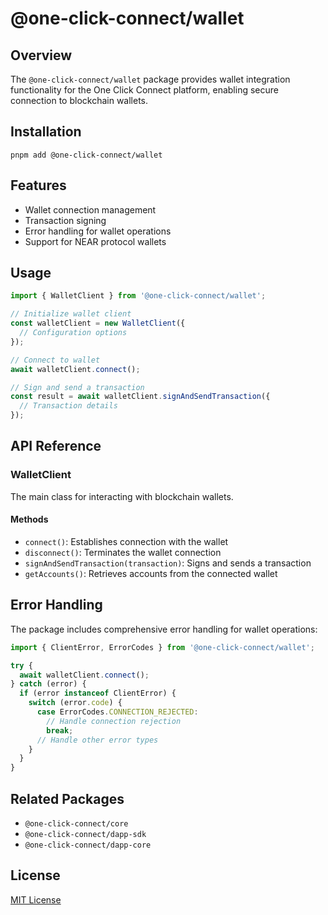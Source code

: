 # @one-click-connect/wallet

## Overview

The `@one-click-connect/wallet` package provides wallet integration functionality for the One Click Connect platform, enabling secure connection to blockchain wallets.

## Installation

```shell script
pnpm add @one-click-connect/wallet
```

## Features

- Wallet connection management
- Transaction signing
- Error handling for wallet operations
- Support for NEAR protocol wallets

## Usage

```typescript
import { WalletClient } from '@one-click-connect/wallet';

// Initialize wallet client
const walletClient = new WalletClient({
  // Configuration options
});

// Connect to wallet
await walletClient.connect();

// Sign and send a transaction
const result = await walletClient.signAndSendTransaction({
  // Transaction details
});
```

## API Reference

### WalletClient

The main class for interacting with blockchain wallets.

#### Methods

- `connect()`: Establishes connection with the wallet
- `disconnect()`: Terminates the wallet connection
- `signAndSendTransaction(transaction)`: Signs and sends a transaction
- `getAccounts()`: Retrieves accounts from the connected wallet

## Error Handling

The package includes comprehensive error handling for wallet operations:

```typescript
import { ClientError, ErrorCodes } from '@one-click-connect/wallet';

try {
  await walletClient.connect();
} catch (error) {
  if (error instanceof ClientError) {
    switch (error.code) {
      case ErrorCodes.CONNECTION_REJECTED:
        // Handle connection rejection
        break;
      // Handle other error types
    }
  }
}
```

## Related Packages

- `@one-click-connect/core`
- `@one-click-connect/dapp-sdk`
- `@one-click-connect/dapp-core`

## License
[MIT License](../../../LICENSE)
